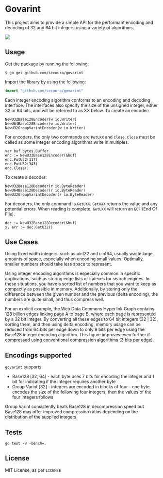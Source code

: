 # Govarint

This project aims to provide a simple API for the performant encoding and decoding of 32 and 64 bit integers using a variety of algorithms.

[![](http://i.imgur.com/mpgC23U.jpg)](https://www.flickr.com/photos/tsevis/8648521649/)

## Usage

Get the package by running the following:

```
$ go get github.com/secoura/govarint
```

Import the library by using the following:

```go
import "github.com/secoura/govarint"
```

Each integer encoding algorithm conforms to an encoding and decoding interface.
The interfaces also specify the size of the unsigned integer, either 32 or 64 bits, and will be referred to as XX below.
To create an encoder:

    NewU32Base128Encoder(w io.Writer)
    NewU64Base128Encoder(w io.Writer)
    NewU32GroupVarintEncoder(w io.Writer)

For encoders, the only two commands are `PutUXX` and `Close`.
`Close` must be called as some integer encoding algorithms write in multiples.

    var buf bytes.Buffer
    enc := NewU32Base128Encoder(&buf)
    enc.PutU32(117)
    enc.PutU32(343)
    enc.Close()

To create a decoder:

    NewU32Base128Decoder(r io.ByteReader)
    NewU64Base128Decoder(r io.ByteReader)
    NewU32GroupVarintDecoder(r io.ByteReader)

For decoders, the only command is `GetUXX`.
`GetUXX` returns the value and any potential errors.
When reading is complete, `GetUXX` will return an `EOF` (End Of File).

    dec := NewU32Base128Decoder(&buf)
    x, err := dec.GetU32()

## Use Cases

Using fixed width integers, such as uint32 and uint64, usually waste large amounts of space, especially when encoding small values.
Optimally, smaller numbers should take less space to represent.

Using integer encoding algorithms is especially common in specific applications, such as storing edge lists or indexes for search engines.
In these situations, you have a sorted list of numbers that you want to keep as compactly as possible in memory.
Additionally, by storing only the difference between the given number and the previous (delta encoding), the numbers are quite small, and thus compress well.

For an explicit example, the Web Data Commons Hyperlink Graph contains 128 billion edges linking page A to page B, where each page is represented by a 32 bit integer.
By converting all these edges to 64 bit integers (32 | 32), sorting them, and then using delta encoding, memory usage can be reduced from 64 bits per edge down to only 9 bits per edge using the Base128 integer encoding algorithm.
This figure improves even further if compressed using conventional compression algorithms (3 bits per edge).

## Encodings supported

`govarint` supports:

+ Base128 [32, 64] - each byte uses 7 bits for encoding the integer and 1 bit for indicating if the integer requires another byte
+ Group Varint [32] - integers are encoded in blocks of four - one byte encodes the size of the following four integers, then the values of the four integers follows

Group Varint consistently beats Base128 in decompression speed but Base128 may offer improved compression ratios depending on the distribution of the supplied integers.

## Tests

    go test -v -bench=.

## License

MIT License, as per `LICENSE`
